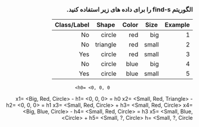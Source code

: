 <div dir="rtl">
  
  ### الگوریتم find-s را برای داده های زیر استفاده کنید.

|     Example    |     Size     |     Color    |     Shape       |     Class/Label    |
|----------------|--------------|--------------|-----------------|--------------------|
|     1          |     big      |     red      |     circle      |     No             |
|     2          |     small    |     red      |     triangle    |     No             |
|     3          |     small    |     red      |     circle      |     Yes            |
|     4          |     big      |     blue     |     circle      |     No             |
|     5          |     small    |     blue     |     circle      |     Yes            |
  
                                   h0= <0, 0, 0>
  x1= <Big, Red, Circle> -         h1= <0, 0, 0> = h0
  x2= <Small, Red, Triangle> -     h2= <0, 0, 0> = h1
  x3= <Small, Red, Circle> +       h3= <Small, Red, Circle>
  x4= <Big, Blue, Circle> -        h4= <Small, Red, Circle> = h3
  x5= <Small, Blue, Circle> +      h5= <Small, ?, Circle>
                                   h= <Small, ?, Circle>


</div>
